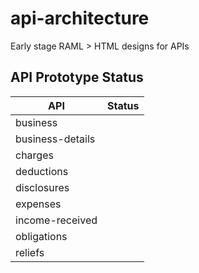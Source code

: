 
# api-architecture

Early stage RAML > HTML designs for APIs

## API Prototype Status

| API              | Status |
|------------------|:-------|
| business         |       |
| business-details |       |
| charges          |       |
| deductions       |       |
| disclosures      |       |
| expenses         |       |
| income-received  |       |
| obligations      |       |       
| reliefs          |       |

